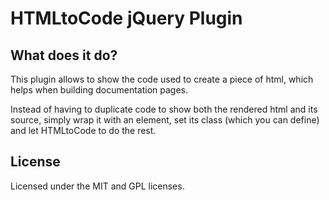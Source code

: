 # HTMLtoCode jQuery Plugin

## What does it do?

This plugin allows to show the code used to create a piece of html, which helps when building documentation pages.

Instead of having to duplicate code to show both the rendered html and its source, simply wrap it with an element, set its class (which you can define) and let HTMLtoCode to do the rest.

## License

Licensed under the MIT and GPL licenses.